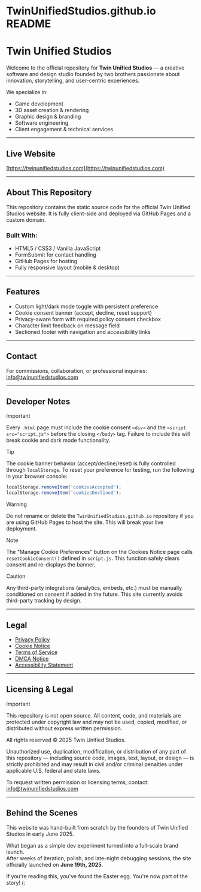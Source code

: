# TwinUnifiedStudios.github.io README



# Twin Unified Studios

Welcome to the official repository for **Twin Unified Studios** — a creative software and design studio founded by two brothers passionate about innovation, storytelling, and user-centric experiences.

We specialize in:

- Game development  
- 3D asset creation & rendering  
- Graphic design & branding  
- Software engineering  
- Client engagement & technical services

---

## Live Website

[https://twinunifiedstudios.com](https://twinunifiedstudios.com)

---

## About This Repository

This repository contains the static source code for the official Twin Unified Studios website. It is fully client-side and deployed via GitHub Pages and a custom domain.

### Built With:

- HTML5 / CSS3 / Vanilla JavaScript  
- FormSubmit for contact handling  
- GitHub Pages for hosting  
- Fully responsive layout (mobile & desktop)

---

## Features

- Custom light/dark mode toggle with persistent preference  
- Cookie consent banner (accept, decline, reset support)  
- Privacy-aware form with required policy consent checkbox  
- Character limit feedback on message field  
- Sectioned footer with navigation and accessibility links

---

## Contact

For commissions, collaboration, or professional inquiries:  
info@twinunifiedstudios.com

---

## Developer Notes

> [!IMPORTANT]  
> Every `.html` page must include the cookie consent `<div>` and the `<script src="script.js">` before the closing `</body>` tag. Failure to include this will break cookie and dark mode functionality.

> [!TIP]  
> The cookie banner behavior (accept/decline/reset) is fully controlled through `localStorage`. To reset your preference for testing, run the following in your browser console:
> 
> ```js
> localStorage.removeItem('cookiesAccepted');
> localStorage.removeItem('cookiesDeclined');
> ```

> [!WARNING]  
> Do not rename or delete the `TwinUnifiedStudios.github.io` repository if you are using GitHub Pages to host the site. This will break your live deployment.

> [!NOTE]  
> The "Manage Cookie Preferences" button on the Cookies Notice page calls `resetCookieConsent()` defined in `script.js`. This function safely clears consent and re-displays the banner.

> [!CAUTION]  
> Any third-party integrations (analytics, embeds, etc.) must be manually conditioned on consent if added in the future. This site currently avoids third-party tracking by design.

---

## Legal

- [Privacy Policy](https://twinunifiedstudios.com/privacy.html)  
- [Cookie Notice](https://twinunifiedstudios.com/cookiesnotice.html)  
- [Terms of Service](https://twinunifiedstudios.com/terms.html)  
- [DMCA Notice](https://twinunifiedstudios.com/dmca.html)  
- [Accessibility Statement](https://twinunifiedstudios.com/accessibility.html)

---

## Licensing & Legal

> [!IMPORTANT]  
> This repository is not open source. All content, code, and materials are protected under copyright law and may not be used, copied, modified, or distributed without express written permission.

All rights reserved © 2025 Twin Unified Studios.

Unauthorized use, duplication, modification, or distribution of any part of this repository — including source code, images, text, layout, or design — is strictly prohibited and may result in civil and/or criminal penalties under applicable U.S. federal and state laws.

To request written permission or licensing terms, contact:  
info@twinunifiedstudios.com

---

## Behind the Scenes

This website was hand-built from scratch by the founders of Twin Unified Studios in early June 2025.

What began as a simple dev experiment turned into a full-scale brand launch.  
After weeks of iteration, polish, and late-night debugging sessions, the site officially launched on **June 19th, 2025**.

If you're reading this, you've found the Easter egg. You're now part of the story! (:
